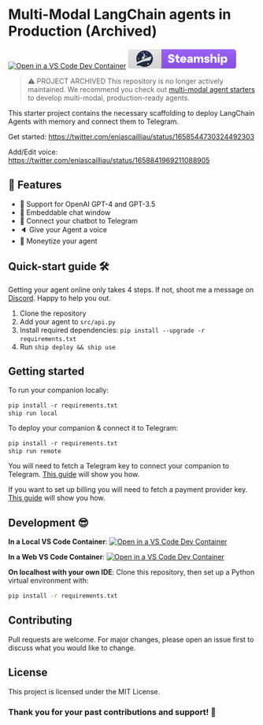 # Multi-Modal LangChain agents in Production (Archived)
[![Open in a VS Code Dev Container](https://img.shields.io/static/v1?label=Dev%20Containers&message=Open&color=blue&logo=visualstudiocode)](https://vscode.dev/redirect?url=vscode://ms-vscode-remote.remote-containers/cloneInVolume?url=https://github.com/steamship-packages/langchain-telegram-chatbot)
[![Steamship](https://raw.githubusercontent.com/steamship-core/python-client/main/badge.svg)](https://www.steamship.com/build?utm_source=github&utm_medium=badge&utm_campaign=awesome_gpt_prompts&utm_id=awesome_gpt_prompts)


> :warning: PROJECT ARCHIVED This repository is no longer actively maintained. We recommend you check out [multi-modal agent starters]() to develop multi-modal, production-ready agents.


This starter project contains the necessary scaffolding to deploy LangChain Agents with memory and connect them to Telegram.

Get started:
https://twitter.com/eniascailliau/status/1658544730324492303

Add/Edit voice: 
https://twitter.com/eniascailliau/status/1658841969211088905

## 🚀 Features

- 🧠 Support for OpenAI GPT-4 and GPT-3.5 
- 🔗 Embeddable chat window
- 🔌 Connect your chatbot to Telegram
- 🔈 Give your Agent a voice
- 💸 Moneytize your agent 

## Quick-start guide 🛠️

Getting your agent online only takes 4 steps. If not, shoot me a message on [Discord](https://steamship.com/discord). Happy to help you out. 

1. Clone the repository
2. Add your agent to `src/api.py`
3. Install required dependencies: `pip install --upgrade -r requirements.txt`
4. Run `ship deploy && ship use`



## Getting started 

To run your companion locally:

```
pip install -r requirements.txt
ship run local
```

To deploy your companion & connect it to Telegram:

```
pip install -r requirements.txt
ship run remote 
```

You will need to fetch a Telegram key to connect your companion to Telegram. [This guide](/docs/register-telegram-bot.md) will show you how.


If you want to set up billing you will need to fetch a payment provider key. [This guide](/docs/payment-telegram-bot.md) will show you how.


## Development 😎


**In a Local VS Code Container**: [![Open in a VS Code Dev Container](https://img.shields.io/static/v1?label=Dev%20Containers&message=Open&color=blue&logo=visualstudiocode)](https://vscode.dev/redirect?url=vscode://ms-vscode-remote.remote-containers/cloneInVolume?url=https://github.com/steamship-core/hackathon-starter)

**In a Web VS Code Container**: [![Open in a VS Code Dev Container](https://img.shields.io/static/v1?label=Dev%20Containers&message=Open&color=blue&logo=visualstudiocode)](https://vscode.dev/redirect?url=vscode://ms-vscode-remote.remote-containers/cloneInVolume?url=https://github.com/steamship-packages/langchain-telegram-chatbot)


**On localhost with your own IDE**: Clone this repository, then set up a Python virtual environment with:

```bash
pip install -r requirements.txt
```

## Contributing
Pull requests are welcome. For major changes, please open an issue first to discuss what you would like to change.

## License
This project is licensed under the MIT License.

### Thank you for your past contributions and support! 🎉

